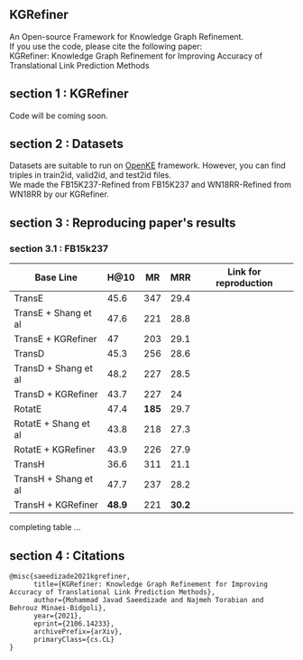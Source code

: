 ## KGRefiner
An Open-source Framework for Knowledge Graph Refinement. <br>
If you use the code, please cite the following paper: <br>
KGRefiner: Knowledge Graph Refinement for Improving Accuracy of Translational Link Prediction Methods
## section 1 : KGRefiner
Code will be coming soon. 
## section 2 : Datasets
Datasets are suitable to run on [OpenKE](https://github.com/thunlp/OpenKE) framework. However, you can find triples in train2id, valid2id, and  test2id files. <br>
We made the FB15K237-Refined from FB15K237 and WN18RR-Refined from WN18RR by our KGRefiner.
## section 3 : Reproducing paper's results
### section 3.1 : FB15k237
<table class="tg">
<thead>
  <tr>
    <th class="tg-0pky">Base Line</th>
    <th class="tg-0pky">H@10</th>
    <th class="tg-0pky">MR</th>
    <th class="tg-0pky">MRR</th>
    <th class="tg-0pky">Link for reproduction</th>
  </tr>
</thead>
<tbody>
  <tr>
    <td class="tg-0pky">TransE</td>
    <td class="tg-0pky">45.6</td>
    <td class="tg-0pky">347</td>
    <td class="tg-0pky">29.4</td>
    <td class="tg-0pky"></td>
  </tr>
  <tr>
    <td class="tg-0pky">TransE + Shang et al </td>
    <td class="tg-0pky">47.6</td>
    <td class="tg-0pky">221</td>
    <td class="tg-0pky">28.8</td>
    <td class="tg-0pky"></td>
  </tr>
  <tr>
    <td class="tg-0pky">TransE + KGRefiner</td>
    <td class="tg-0pky">47</td>
    <td class="tg-0pky">203</td>
    <td class="tg-0pky">29.1</td>
    <td class="tg-0pky"></td>
  </tr>
  <tr>
    <td class="tg-0pky">TransD</td>
    <td class="tg-0pky">45.3</td>
    <td class="tg-0pky">256</td>
    <td class="tg-0pky">28.6</td>
    <td class="tg-0pky"></td>
  </tr>
  <tr>
    <td class="tg-0pky">TransD + Shang et al </td>
    <td class="tg-0pky">48.2</td>
    <td class="tg-0pky">227</td>
    <td class="tg-0pky">28.5</td>
    <td class="tg-0pky"></td>
  </tr>
  <tr>
    <td class="tg-0pky">TransD + KGRefiner</td>
    <td class="tg-0pky">43.7</td>
    <td class="tg-0pky">227</td>
    <td class="tg-0pky">24</td>
    <td class="tg-0pky"></td>
  </tr>
  <tr>
    <td class="tg-0pky">RotatE</td>
    <td class="tg-0pky">47.4</td>
    <td class="tg-u0o7"><b>185</b></td>
    <td class="tg-0pky">29.7</td>
    <td class="tg-0pky"></td>
  </tr>
  <tr>
    <td class="tg-0pky">RotatE + Shang et al </td>
    <td class="tg-0pky">43.8</td>
    <td class="tg-0pky">218</td>
    <td class="tg-0pky">27.3</td>
    <td class="tg-0pky"></td>
  </tr>
  <tr>
    <td class="tg-0pky">RotatE + KGRefiner</td>
    <td class="tg-0pky">43.9</td>
    <td class="tg-0pky">226</td>
    <td class="tg-0pky">27.9</td>
    <td class="tg-0pky"></td>
  </tr>
  <tr>
    <td class="tg-0pky">TransH</td>
    <td class="tg-0pky">36.6</td>
    <td class="tg-0pky">311</td>
    <td class="tg-0pky">21.1</td>
    <td class="tg-0pky"></td>
  </tr>
  <tr>
    <td class="tg-0pky">TransH + Shang et al </td>
    <td class="tg-0pky">47.7</td>
    <td class="tg-0pky">237</td>
    <td class="tg-0pky">28.2</td>
    <td class="tg-0pky"></td>
  </tr>
  <tr>
    <td class="tg-0pky">TransH + KGRefiner</td>
    <td class="tg-u0o7"><b>48.9</b></td>
    <td class="tg-0pky">221</td>
    <td class="tg-0pky"><b>30.2</b></td>
    <td class="tg-0pky"></td>
  </tr>
</tbody>
</table>


completing table ...
## section 4 : Citations
```
@misc{saeedizade2021kgrefiner,
      title={KGRefiner: Knowledge Graph Refinement for Improving Accuracy of Translational Link Prediction Methods}, 
      author={Mohammad Javad Saeedizade and Najmeh Torabian and Behrouz Minaei-Bidgoli},
      year={2021},
      eprint={2106.14233},
      archivePrefix={arXiv},
      primaryClass={cs.CL}
}
```
